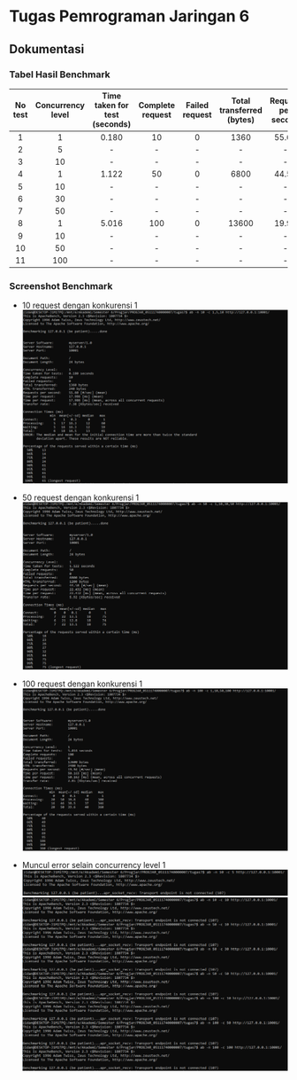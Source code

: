 # Tugas Pemrograman Jaringan 6
## Dokumentasi

### Tabel Hasil Benchmark

| No test | Concurrency level | Time taken for test (seconds) | Complete request | Failed request | Total transferred (bytes) | Request per second | Time per request (ms) | Transfer rate (Kbytes/sec) |
|:-------:|:-----------------:|:-----------------------------:|:----------------:|:--------------:|:-------------------------:|:------------------:|:---------------------:|:--------------------------:|
|    1    |         1         |             0.180             |        10        |        0       |            1360           |        55.60       |         17.986        |            7.38            |
|    2    |         5         |               -               |        -         |        -       |             -             |          -         |           -           |              -             |
|    3    |         10        |               -               |        -         |        -       |             -             |          -         |           -           |              -             |
|    4    |         1         |             1.122             |        50        |        0       |            6800           |        44.58       |         22.432        |            5.92            |
|    5    |         10        |               -               |        -         |        -       |             -             |          -         |           -           |              -             |
|    6    |         30        |               -               |        -         |        -       |             -             |          -         |           -           |              -             |
|    7    |         50        |               -               |        -         |        -       |             -             |          -         |           -           |              -             |
|    8    |         1         |             5.016             |        100       |        0       |           13600           |        19.94       |         50.163        |            2.65            |
|    9    |         10        |               -               |        -         |        -       |             -             |          -         |           -           |              -             |
|    10   |         50        |               -               |        -         |        -       |             -             |          -         |           -           |              -             |
|    11   |         100       |               -               |        -         |        -       |             -             |          -         |           -           |              -             |


### Screenshot Benchmark
* 10 request dengan konkurensi 1
![alt text](dokumentasi/10.png)

* 50 request dengan konkurensi 1
![alt text](dokumentasi/50.png)

* 100 request dengan konkurensi 1
![alt text](dokumentasi/100.png)

* Muncul error selain concurrency level 1
![alt text](dokumentasi/10_5.png)
![alt text](dokumentasi/concurren.png)